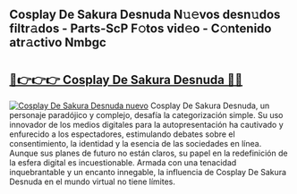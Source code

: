 ## Cosplay De Sakura Desnuda N𝚞𝚎vos desn𝚞dos filtr𝚊dos - Parts-ScP F𝚘tos vid𝚎o - C𝚘ntenido atr𝚊ctivo Nmbgc

# <h2><a href="http://mbbvw0u.tromn.icu/?c=Cosplay+De+Sakura+Desnuda">🔗👉👉👉 Cosplay De Sakura Desnuda 🔗🔗</a></h2>

[![Cosplay De Sakura Desnuda nuevo](https://i.imgur.com/pEAQMta.gif)](http://mbbvw0u.tromn.icu/?c=Cosplay+De+Sakura+Desnuda)
Cosplay De Sakura Desnuda, un personaje paradójico y complejo, desafía la categorización simple. Su uso innovador de los medios digitales para la autopresentación ha cautivado y enfurecido a los espectadores, estimulando debates sobre el consentimiento, la identidad y la esencia de las sociedades en línea. Aunque sus planes de futuro no están claros, su papel en la redefinición de la esfera digital es incuestionable. Armada con una tenacidad inquebrantable y un encanto innegable, la influencia de Cosplay De Sakura Desnuda en el mundo virtual no tiene límites.
